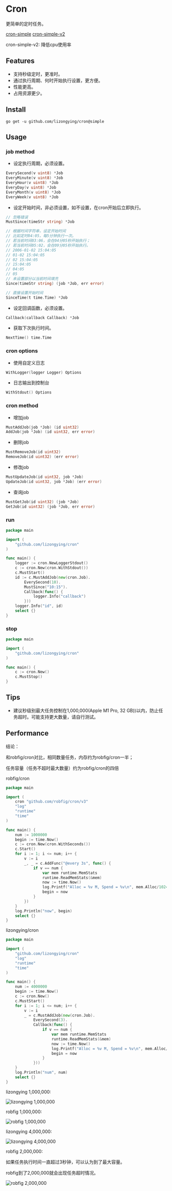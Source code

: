 # Cron

更简单的定时任务。

[cron-simple](https://github.com/lizongying/cron/tree/simple)
[cron-simple-v2](https://github.com/lizongying/cron/tree/simple_v2)

cron-simple-v2: 降低cpu使用率

## Features

* 支持秒级定时，更准时。
* 通过执行周期、何时开始执行设置，更方便。
* 性能更高。
* 占用资源更少。

## Install

```shell
go get -u github.com/lizongying/cron@simple
```

## Usage

### job method

* 设定执行周期，必须设置。

```go
EverySecond(v uint8) *Job
EveryMinute(v uint8) *Job
EveryHour(v uint8) *Job
EveryDay(v uint8) *Job
EveryMonth(v uint8) *Job
EveryWeek(v uint8) *Job
```

* 设定开始时间，非必须设置，如不设置，在cron开始后立即执行。

```go
// 忽略错误
MustSince(timeStr string) *Job

// 根据时间字符串，设定开始时间
// 比如定时04:05，每5分钟执行一次。
// 若当前时间03:06，会在04分05秒开始执行；
// 若当前时间05:02，会在09分05秒开始执行。
// 2006-01-02 15:04:05
// 01-02 15:04:05
// 02 15:04:05
// 15:04:05
// 04:05
// 05
// 未设置部分以当前时间填充
Since(timeStr string) (job *Job, err error)

// 直接设置开始时间
SinceTime(t time.Time) *Job

```

* 设定回调函数，必须设置。

```go
Callback(callback Callback) *Job
```

* 获取下次执行时间。

```go
NextTime() time.Time
```

### cron options

* 使用自定义日志

```go
WithLogger(logger Logger) Options
```

* 日志输出到控制台

```go
WithStdout() Options
```

### cron method

* 增加job

```go
MustAddJob(job *Job) (id uint32)
AddJob(job *Job) (id uint32, err error)
```

* 删除job

```go
MustRemoveJob(id uint32)
RemoveJob(id uint32) (err error)
```

* 修改job

```go
MustUpdateJob(id uint32, job *Job)
UpdateJob(id uint32, job *Job) (err error)
```

* 查询job

```go
MustGetJob(id uint32) (job *Job)
GetJob(id uint32) (job *Job, err error)
```

### run

```go
package main

import (
	"github.com/lizongying/cron"
)

func main() {
	logger := cron.NewLoggerStdout()
	c := cron.New(cron.WithStdout())
	c.MustStart()
	id := c.MustAddJob(new(cron.Job).
		EverySecond(10).
		MustSince("10:15").
		Callback(func() {
			logger.Info("callback")
		}))
	logger.Info("id", id)
	select {}
}

```

### stop

```go
package main

import (
	"github.com/lizongying/cron"
)

func main() {
	c := cron.New()
	c.MustStop()
}

```

## Tips

* 建议秒级别最大任务控制在1,000,000(Apple M1 Pro, 32 GB))以内，防止任务超时。可能支持更大数量，请自行测试。

## Performance

结论：

和robfig/cron对比，相同数量任务，内存约为robfig/cron一半；

任务容量（任务不超时最大数量）约为robfig/cron的四倍

robfig/cron

```go
package main

import (
	cron "github.com/robfig/cron/v3"
	"log"
	"runtime"
	"time"
)

func main() {
	num := 1000000
	begin := time.Now()
	c := cron.New(cron.WithSeconds())
	c.Start()
	for i := 1; i <= num; i++ {
		v := i
		_, _ = c.AddFunc("@every 3s", func() {
			if v == num {
				var mem runtime.MemStats
				runtime.ReadMemStats(&mem)
				now := time.Now()
				log.Printf("Alloc = %v M, Spend = %v\n", mem.Alloc/1024/1024, now.Sub(begin))
				begin = now
			}
		})
	}
	log.Println("now", begin)
	select {}
}

```

lizongying/cron

```go
package main

import (
	"github.com/lizongying/cron"
	"log"
	"runtime"
	"time"
)

func main() {
	num := 4000000
	begin := time.Now()
	c := cron.New()
	c.MustStart()
	for i := 1; i <= num; i++ {
		v := i
		_ = c.MustAddJob(new(cron.Job).
			EverySecond(3).
			Callback(func() {
				if v == num {
					var mem runtime.MemStats
					runtime.ReadMemStats(&mem)
					now := time.Now()
					log.Printf("Alloc = %v M, Spend = %v\n", mem.Alloc/1024/1024, now.Sub(begin))
					begin = now
				}
			}))
	}
	log.Println("num", num)
	select {}
}

```

lizongying 1,000,000:

![lizongying 1,000,000](./screenshot/lizongying_1000000.png)

robfig 1,000,000:

![robfig 1,000,000](./screenshot/robfig_1000000.png)

lizongying 4,000,000:

![lizongying 4,000,000](./screenshot/lizongying_4000000.png)

robfig 2,000,000:

如果任务执行时间一直超过3秒钟，可以认为到了最大容量。

robfig到了2,000,000就会出现任务超时情况。

![robfig 2,000,000](./screenshot/robfig_2000000.png)


